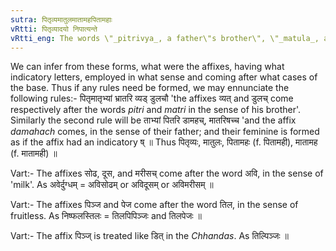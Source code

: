 ```yaml
---
sutra: पितृव्यमातुलमातामहपितामहाः
vRtti: पितृव्यादयो निपात्यन्ते
vRtti_eng: The words \"_pitrivya_, a father\"s brother\", \"_matula_, a mother\"s brother\", \"_matamaha_, a mother\"s father\" and \"_pitamaha_, a father\"s father\" are irregularly formed.
---
```

We can infer from these forms, what were the affixes, having what indicatory letters, employed in what sense and coming after what cases of the base. Thus if any rules need be formed, we may ennunciate the following rules:- पितृमातृभ्यां भ्रातरि व्यड् डुलचौ 'the affixes व्यत् and डुलच् come respectively after the words _pitri_ and _matri_ in the sense of his brother'. Similarly the second rule will be ताभ्यां पितरि डामहच्, मातरिषच्च 'and the affix _damahach_ comes, in the sense of their father; and their feminine is formed as if the affix had an indicatory ष् ॥ Thus पितृव्यः, मातुलः, पितामहः (f. पितामही), मातामह (f. मातामही) ॥

Vart:- The affixes सोढ, दूस, and मरीसच् come after the word अवि, in the sense of 'milk'. As अवेर्दुग्धम् = अविसोढम् or अविदूसम् or अविमरीसम् ॥

Vart:- The affixes पिञ्ज and पेज come after the word तिल, in the sense of fruitless. As निष्फलस्तिलः = तिलपिपिञ्जः and तिलपेजः ॥

Vart:- The affix पिञ्ज् is treated like डित् in the _Chhandas_. As तिल्पिञ्जः ॥
